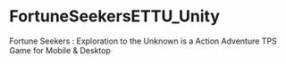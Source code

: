 # FortuneSeekersETTU_Unity
Fortune Seekers : Exploration to the Unknown is a Action Adventure TPS Game for Mobile &amp; Desktop
